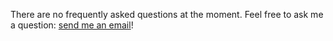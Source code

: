 There are no frequently asked questions at the moment. Feel free to ask me a
question: [send me an email](mailto:Huub@heerdebeer.org)!

